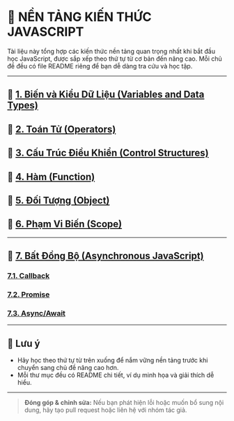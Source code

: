 # 🌱 NỀN TẢNG KIẾN THỨC JAVASCRIPT

Tài liệu này tổng hợp các kiến thức nền tảng quan trọng nhất khi bắt đầu học JavaScript, được sắp xếp theo thứ tự từ cơ bản đến nâng cao. Mỗi chủ đề đều có file README riêng để bạn dễ dàng tra cứu và học tập.

---

## 📗 [1. Biến và Kiểu Dữ Liệu (Variables and Data Types)](variables_and_data_types/README.md)

## 📘 [2. Toán Tử (Operators)](operators/README.md)

## 📙 [3. Cấu Trúc Điều Khiển (Control Structures)](control_structures/README.md)

## 📒 [4. Hàm (Function)](function/README.md)

## 📕 [5. Đối Tượng (Object)](object/README.md)

## 📓 [6. Phạm Vi Biến (Scope)](scope/README.md)

---

## 🚦 [7. Bất Đồng Bộ (Asynchronous JavaScript)](asynchronous/README.md)

### [7.1. Callback](asynchronous/callback/README.md)

### [7.2. Promise](asynchronous/promises/README.md)

### [7.3. Async/Await](asynchronous/async_await/README.md)

---

## 📌 Lưu ý

-   Hãy học theo thứ tự từ trên xuống để nắm vững nền tảng trước khi chuyển sang chủ đề nâng cao hơn.
-   Mỗi thư mục đều có README chi tiết, ví dụ minh họa và giải thích dễ hiểu.

---

> **Đóng góp & chỉnh sửa:** Nếu bạn phát hiện lỗi hoặc muốn bổ sung nội dung, hãy tạo pull request hoặc liên hệ với nhóm tác giả.
